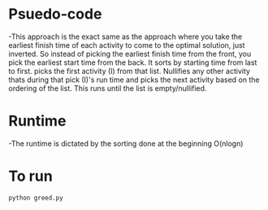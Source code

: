 # Psuedo-code 
-This approach is the exact same as the approach where you take the earliest    finish time of each activity to come to the optimal solution, just inverted. So instead of picking the earliest finish time from the front, you pick the earliest start time from the back. It sorts by starting time from last to first. picks the first activity (I) from that list. Nullifies any other activity thats during that pick (I)'s run time and picks the next activity based on the ordering of the list. This runs until the list is empty/nullified. 

# Runtime 
-The runtime is dictated by the sorting done at the beginning O(nlogn)


# To run 
``` python greed.py ```
